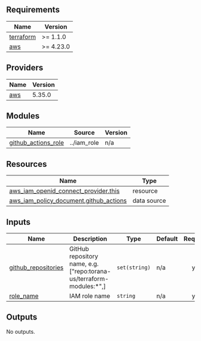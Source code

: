 <!-- BEGIN_TF_DOCS -->
## Requirements

| Name | Version |
|------|---------|
| <a name="requirement_terraform"></a> [terraform](#requirement\_terraform) | >= 1.1.0 |
| <a name="requirement_aws"></a> [aws](#requirement\_aws) | >= 4.23.0 |

## Providers

| Name | Version |
|------|---------|
| <a name="provider_aws"></a> [aws](#provider\_aws) | 5.35.0 |

## Modules

| Name | Source | Version |
|------|--------|---------|
| <a name="module_github_actions_role"></a> [github\_actions\_role](#module\_github\_actions\_role) | ../iam_role | n/a |

## Resources

| Name | Type |
|------|------|
| [aws_iam_openid_connect_provider.this](https://registry.terraform.io/providers/hashicorp/aws/latest/docs/resources/iam_openid_connect_provider) | resource |
| [aws_iam_policy_document.github_actions](https://registry.terraform.io/providers/hashicorp/aws/latest/docs/data-sources/iam_policy_document) | data source |

## Inputs

| Name | Description | Type | Default | Required |
|------|-------------|------|---------|:--------:|
| <a name="input_github_repositories"></a> [github\_repositories](#input\_github\_repositories) | GitHub repository name, e.g. ["repo:torana-us/terraform-modules:*",] | `set(string)` | n/a | yes |
| <a name="input_role_name"></a> [role\_name](#input\_role\_name) | IAM role name | `string` | n/a | yes |

## Outputs

No outputs.
<!-- END_TF_DOCS -->